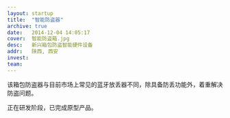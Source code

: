 ```yaml
---
layout: startup
title:  "智能防盗器"
archive: true
date:   2014-12-04 14:05:17
cover:	智能防盗箱.jpg
desc:	新兴箱包防盗智能硬件设备
addr:	陕西, 西安
invest:	
team:	
---
```


该箱包防盗器与目前市场上常见的蓝牙放丢器不同，除具备防丢功能外，着重解决防盗问题。

正在研发阶段，已完成原型产品。